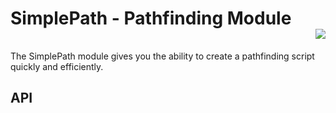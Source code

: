 

# SimplePath - Pathfinding Module <div align = "right"> ![](https://img.shields.io/badge/Version-1.0-success?style=for-the-badge) </div>

The SimplePath module gives you the ability to create a pathfinding script quickly and efficiently.

## API
